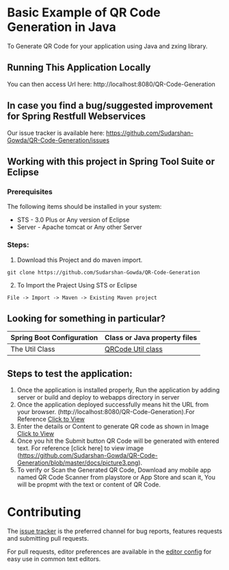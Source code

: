 # Basic Example of QR Code Generation in Java
  To Generate QR Code for your application using Java and zxing library.

## Running This Application Locally

You can then access Url here: http://localhost:8080/QR-Code-Generation


## In case you find a bug/suggested improvement for Spring Restfull Webservices
Our issue tracker is available here: https://github.com/Sudarshan-Gowda/QR-Code-Generation/issues


## Working with this project in Spring Tool Suite or Eclipse

### Prerequisites
The following items should be installed in your system:
* STS - 3.0 Plus or Any version of Eclipse
* Server - Apache tomcat or Any other Server

### Steps:

1) Download this Project and do maven import.
```
git clone https://github.com/Sudarshan-Gowda/QR-Code-Generation
```
2) To Import the Praject Using STS or Eclipse
```
File -> Import -> Maven -> Existing Maven project
```


## Looking for something in particular?

|Spring Boot Configuration | Class or Java property files  |
|--------------------------|---|
|The Util Class | [QRCode Util class](https://github.com/Sudarshan-Gowda/QR-Code-Generation/blob/master/src/main/java/com/star/sud/qrcode/util/QRCodeUtil.java) |


## Steps to test the application:

1) Once the application is installed properly, Run the application by adding server or build and deploy to webapps directory in server
2) Once the application deployed successfully means hit the URL from your browser. (http://localhost:8080/QR-Code-Generation).For Reference [Click to View](https://github.com/Sudarshan-Gowda/QR-Code-Generation/blob/master/docs/picture1.png)
3) Enter the details or Content to generate QR code as shown in Image [Click to View](https://github.com/Sudarshan-Gowda/QR-Code-Generation/blob/master/docs/picture2.png)
4) Once you hit the Submit button QR Code will be generated with entered text. For reference [click here] to view image (https://github.com/Sudarshan-Gowda/QR-Code-Generation/blob/master/docs/picture3.png).
5) To verify or Scan the Generated QR Code, Download any mobile app named QR Code Scanner from playstore or App Store and scan it, You will be propmt with the text or content of QR Code.
   
# Contributing

The [issue tracker](https://github.com/Sudarshan-Gowda/QR-Code-Generation/issues) is the preferred channel for bug reports, features requests and submitting pull requests.

For pull requests, editor preferences are available in the [editor config](.editorconfig) for easy use in common text editors. 

